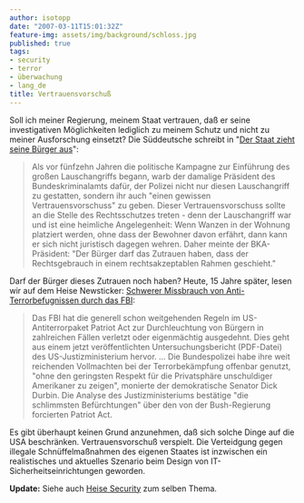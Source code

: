```yaml
---
author: isotopp
date: "2007-03-11T15:01:32Z"
feature-img: assets/img/background/schloss.jpg
published: true
tags:
- security
- terror
- überwachung
- lang_de
title: Vertrauensvorschuß
---
```

Soll ich meiner Regierung, meinem Staat vertrauen, daß er seine
investigativen Möglichkeiten lediglich zu meinem Schutz und nicht zu meiner
Ausforschung einsetzt? Die Süddeutsche schreibt in 
"[Der Staat zieht seine Bürger aus](http://www.sueddeutsche.de/deutschland/artikel/401/102299/)": 

> Als vor fünfzehn Jahren die politische Kampagne zur Einführung des großen
> Lauschangriffs begann, warb der damalige Präsident des Bundeskriminalamts
> dafür, der Polizei nicht nur diesen Lauschangriff zu gestatten, sondern
> ihr auch "einen gewissen Vertrauensvorschuss" zu geben. Dieser
> Vertrauensvorschuss sollte an die Stelle des Rechtsschutzes treten - denn
> der Lauschangriff war und ist eine heimliche Angelegenheit: Wenn Wanzen in
> der Wohnung platziert werden, ohne dass der Bewohner davon erfährt, dann
> kann er sich nicht juristisch dagegen wehren. Daher meinte der
> BKA-Präsident: "Der Bürger darf das Zutrauen haben, dass der
> Rechtsgebrauch in einem rechtsakzeptablen Rahmen geschieht."

Darf der Bürger dieses Zutrauen noch haben? Heute, 15 Jahre später, lesen
wir auf dem Heise Newsticker:
[Schwerer Missbrauch von Anti-Terrorbefugnissen durch das FBI](http://www.heise.de/newsticker/meldung/86526): 

> Das FBI hat die generell schon weitgehenden Regeln im US-Antiterrorpaket
> Patriot Act zur Durchleuchtung von Bürgern in zahlreichen Fällen verletzt
> oder eigenmächtig ausgedehnt. Dies geht aus einem jetzt veröffentlichten
> Untersuchungsbericht (PDF-Datei) des US-Justizministerium hervor. ... Die
> Bundespolizei habe ihre weit reichenden Vollmachten bei der
> Terrorbekämpfung offenbar genutzt, "ohne den geringsten Respekt für die
> Privatsphäre unschuldiger Amerikaner zu zeigen", monierte der
> demokratische Senator Dick Durbin. Die Analyse des Justizministeriums
> bestätige "die schlimmsten Befürchtungen" über den von der Bush-Regierung
> forcierten Patriot Act.

Es gibt überhaupt keinen Grund anzunehmen, daß sich solche Dinge auf die USA
beschränken. Vertrauensvorschuß verspielt. Die Verteidgung gegen illegale
Schnüffelmaßnahmen des eigenen Staates ist inzwischen ein realistisches und
aktuelles Szenario beim Design von IT-Sicherheitseinrichtungen geworden.

**Update:** Siehe auch 
[Heise Security](http://www.heise.de/security/artikel/86415/0) zum selben Thema.
